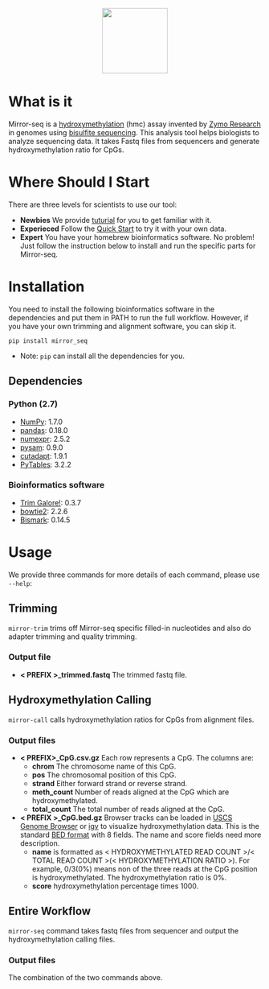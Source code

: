 <p align="center">
    <img src="https://travis-ci.org/Zymo-Research/mirror-seq.svg?branch=master" height="130">
</p>

# What is it
Mirror-seq is a [hydroxymethylation](http://www.zymoresearch.com/epigenetics/dna-hydroxymethylation) (hmc) assay invented by [Zymo Research](http://zymoresearch.com) in genomes using [bisulfite sequencing](http://www.zymoresearch.com/bisulfite-beginner-guide). This analysis
tool helps biologists to analyze sequencing data. It takes Fastq files from sequencers and generate hydroxymethylation ratio for CpGs.

# Where Should I Start
There are three levels for scientists to use our tool:
* **Newbies** We provide [tuturial](https://github.com/Zymo-Research/mirror-seq/wiki/tutorial) for you to get familiar with it.
* **Experieced** Follow the [Quick Start](https://github.com/Zymo-Research/mirror-seq/wiki/Quick-Start) to try it with your own data.
* **Expert** You have your homebrew bioinformatics software. No problem! Just follow the instruction below to install and run the specific parts for Mirror-seq.

# Installation
You need to install the following bioinformatics software in the dependencies and put them in PATH to run the full workflow. However, if you have your own trimming and alignment software, you can skip it.

```pip install mirror_seq```
* Note: `pip` can install all the dependencies for you.

## Dependencies
### Python (2.7)
* [NumPy](http://www.numpy.org/): 1.7.0
* [pandas](http://pandas.pydata.org/): 0.18.0
* [numexpr](https://github.com/pydata/numexpr): 2.5.2
* [pysam](http://pysam.readthedocs.org/en/latest/api.html): 0.9.0
* [cutadapt](http://cutadapt.readthedocs.org/en/stable/guide.html): 1.9.1
* [PyTables](http://www.pytables.org/): 3.2.2

### Bioinformatics software
* [Trim Galore!](http://www.bioinformatics.bbsrc.ac.uk/projects/trim_galore/): 0.3.7
* [bowtie2](http://bowtie-bio.sourceforge.net/bowtie2/index.shtml): 2.2.6
* [Bismark](http://www.bioinformatics.bbsrc.ac.uk/projects/bismark/): 0.14.5

# Usage
We provide three commands for more details of each command, please use `--help`:

## Trimming
`mirror-trim` trims off Mirror-seq specific filled-in nucleotides and also do adapter trimming and quality trimming.

### Output file
* **< PREFIX >_trimmed.fastq** The trimmed fastq file.

## Hydroxymethylation Calling
`mirror-call` calls hydroxymethylation ratios for CpGs from alignment files.

### Output files
* **< PREFIX>_CpG.csv.gz** Each row represents a CpG. The columns are:
  * **chrom** The chromosome name of this CpG.
  * **pos** The chromosomal position of this CpG.
  * **strand** Either forward strand or reverse strand.
  * **meth_count** Number of reads aligned at the CpG which are hydroxymethylated.
  * **total_count** The total number of reads aligned at the CpG.
* **< PREFIX >_CpG.bed.gz** Browser tracks can be loaded in [USCS Genome Browser](http://genome.ucsc.edu/) or [igv](https://www.broadinstitute.org/igv/) to visualize hydroxymethylation data. This is the standard [BED format](https://genome.ucsc.edu/FAQ/FAQformat.html#format1) with 8 fields. The name and score fields need more description.
  * **name** is formatted as < HYDROXYMETHYLATED READ COUNT >/< TOTAL READ COUNT >(< HYDROXYMETHYLATION RATIO >). For example, 0/3(0%) means non of the three reads at the CpG position is hydroxymethylated. The hydroxymethylation ratio is 0%.
  * **score** hydroxymethylation percentage times 1000.

## Entire Workflow
`mirror-seq` command takes fastq files from sequencer and output the hydroxymethylation calling files.
### Output files
The combination of the two commands above.
